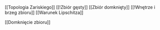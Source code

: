 [[Topologia Zariskiego]]
[[!Zbiór gęsty]]
[[Zbiór domknięty]]
[[!Wnętrze i brzeg zbioru]]
[[Warunek Lipschitza]]


[[Domknięcie zbioru]]

